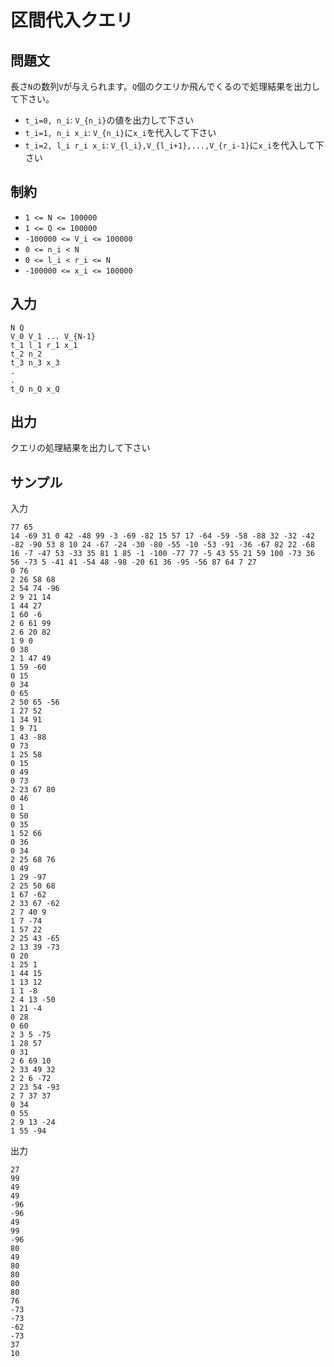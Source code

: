 # 区間代入クエリ

## 問題文

長さ`N`の数列`V`が与えられます。`Q`個のクエリか飛んでくるので処理結果を出力して下さい。  

- `t_i=0, n_i`: `V_{n_i}`の値を出力して下さい
- `t_i=1, n_i x_i`: `V_{n_i}`に`x_i`を代入して下さい
- `t_i=2, l_i r_i x_i`: `V_{l_i},V_{l_i+1},...,V_{r_i-1}`に`x_i`を代入して下さい

## 制約

- `1 <= N <= 100000`
- `1 <= Q <= 100000`
- `-100000 <= V_i <= 100000`
- `0 <= n_i < N`
- `0 <= l_i < r_i <= N`
- `-100000 <= x_i <= 100000`

## 入力

```
N Q
V_0 V_1 ... V_{N-1}
t_1 l_1 r_1 x_1
t_2 n_2
t_3 n_3 x_3
.
.
t_Q n_Q x_Q
```

## 出力

クエリの処理結果を出力して下さい

## サンプル

入力
```
77 65
14 -69 31 0 42 -48 99 -3 -69 -82 15 57 17 -64 -59 -58 -88 32 -32 -42 -82 -90 53 8 10 24 -67 -24 -30 -80 -55 -10 -53 -91 -36 -67 82 22 -68 16 -7 -47 53 -33 35 81 1 85 -1 -100 -77 77 -5 43 55 21 59 100 -73 36 56 -73 5 -41 41 -54 48 -98 -20 61 36 -95 -56 87 64 7 27
0 76
2 26 58 68
2 54 74 -96
2 9 21 14
1 44 27
1 60 -6
2 6 61 99
2 6 20 82
1 9 0
0 38
2 1 47 49
1 59 -60
0 15
0 34
0 65
2 50 65 -56
1 27 52
1 34 91
1 9 71
1 43 -88
0 73
1 25 58
0 15
0 49
0 73
2 23 67 80
0 46
0 1
0 50
0 35
1 52 66
0 36
0 34
2 25 68 76
0 49
1 29 -97
2 25 50 68
1 67 -62
2 33 67 -62
2 7 40 9
1 7 -74
1 57 22
2 25 43 -65
2 13 39 -73
0 20
1 25 1
1 44 15
1 13 12
1 1 -8
2 4 13 -50
1 21 -4
0 28
0 60
2 3 5 -75
1 28 57
0 31
2 6 69 10
2 33 49 32
2 2 6 -72
2 23 54 -93
2 7 37 37
0 34
0 55
2 9 13 -24
1 55 -94
```

出力
```
27
99
49
49
-96
-96
49
99
-96
80
49
80
80
80
80
76
-73
-73
-62
-73
37
10
```
